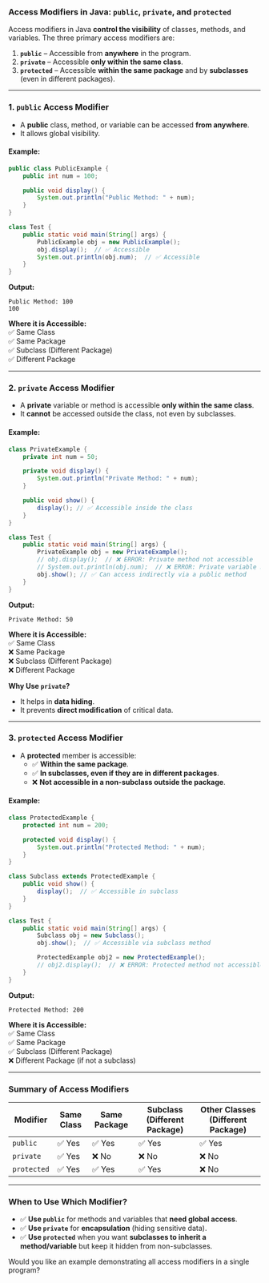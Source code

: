 
### **Access Modifiers in Java: `public`, `private`, and `protected`**

Access modifiers in Java **control the visibility** of classes, methods, and variables. The three primary access modifiers are:

1. **`public`** – Accessible from **anywhere** in the program.
2. **`private`** – Accessible **only within the same class**.
3. **`protected`** – Accessible **within the same package** and by **subclasses** (even in different packages).

---

### **1. `public` Access Modifier**

- A **public** class, method, or variable can be accessed **from anywhere**.
- It allows global visibility.

#### **Example:**

```java
public class PublicExample {
    public int num = 100;

    public void display() {
        System.out.println("Public Method: " + num);
    }
}

class Test {
    public static void main(String[] args) {
        PublicExample obj = new PublicExample();
        obj.display();  // ✅ Accessible
        System.out.println(obj.num);  // ✅ Accessible
    }
}
```

**Output:**

```
Public Method: 100
100
```

**Where it is Accessible:**  
✅ Same Class  
✅ Same Package  
✅ Subclass (Different Package)  
✅ Different Package

---

### **2. `private` Access Modifier**

- A **private** variable or method is accessible **only within the same class**.
- It **cannot** be accessed outside the class, not even by subclasses.

#### **Example:**

```java
class PrivateExample {
    private int num = 50;

    private void display() {
        System.out.println("Private Method: " + num);
    }

    public void show() {
        display(); // ✅ Accessible inside the class
    }
}

class Test {
    public static void main(String[] args) {
        PrivateExample obj = new PrivateExample();
        // obj.display();  // ❌ ERROR: Private method not accessible
        // System.out.println(obj.num);  // ❌ ERROR: Private variable not accessible
        obj.show(); // ✅ Can access indirectly via a public method
    }
}
```

**Output:**

```
Private Method: 50
```

**Where it is Accessible:**  
✅ Same Class  
❌ Same Package  
❌ Subclass (Different Package)  
❌ Different Package

**Why Use `private`?**

- It helps in **data hiding**.
- It prevents **direct modification** of critical data.

---

### **3. `protected` Access Modifier**

- A **protected** member is accessible:
    - ✅ **Within the same package**.
    - ✅ **In subclasses, even if they are in different packages**.
    - ❌ **Not accessible in a non-subclass outside the package**.

#### **Example:**

```java
class ProtectedExample {
    protected int num = 200;

    protected void display() {
        System.out.println("Protected Method: " + num);
    }
}

class Subclass extends ProtectedExample {
    public void show() {
        display();  // ✅ Accessible in subclass
    }
}

class Test {
    public static void main(String[] args) {
        Subclass obj = new Subclass();
        obj.show();  // ✅ Accessible via subclass method

        ProtectedExample obj2 = new ProtectedExample();
        // obj2.display();  // ❌ ERROR: Protected method not accessible outside package
    }
}
```

**Output:**

```
Protected Method: 200
```

**Where it is Accessible:**  
✅ Same Class  
✅ Same Package  
✅ Subclass (Different Package)  
❌ Different Package (if not a subclass)

---

### **Summary of Access Modifiers**

|Modifier|**Same Class**|**Same Package**|**Subclass (Different Package)**|**Other Classes (Different Package)**|
|---|---|---|---|---|
|`public`|✅ Yes|✅ Yes|✅ Yes|✅ Yes|
|`private`|✅ Yes|❌ No|❌ No|❌ No|
|`protected`|✅ Yes|✅ Yes|✅ Yes|❌ No|

---

### **When to Use Which Modifier?**

- ✅ **Use `public`** for methods and variables that **need global access**.
- ✅ **Use `private`** for **encapsulation** (hiding sensitive data).
- ✅ **Use `protected`** when you want **subclasses to inherit a method/variable** but keep it hidden from non-subclasses.

Would you like an example demonstrating all access modifiers in a single program?